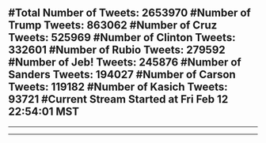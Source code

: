 #Total Number of Tweets: 2653970 
#Number of Trump Tweets: 863062
#Number of Cruz Tweets: 525969
#Number of Clinton Tweets: 332601
#Number of Rubio Tweets: 279592
#Number of Jeb! Tweets: 245876
#Number of Sanders Tweets: 194027
#Number of Carson Tweets: 119182
#Number of Kasich Tweets: 93721
#Current Stream Started at Fri Feb 12 22:54:01 MST
---
---
---
